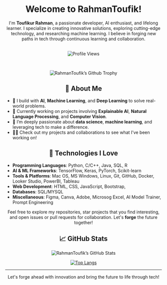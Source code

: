 # <div align="center">Welcome to **RahmanToufik**!</div>

<div align="center">
    I'm <b>Toufikur Rahman</b>, a passionate developer, AI enthusiast, and lifelong learner. I specialize in creating innovative solutions, exploring cutting-edge technology, and researching machine learning. I believe in forging new paths in tech through continuous learning and collaboration.
</div>
<br/>

<p align="center">
    <img src="https://komarev.com/ghpvc/?username=RahmanToufik&style=flat-square&color=blue" alt="Profile Views">
</p>

<br/>

<p align="center">
    <img src="https://github-profile-trophy.vercel.app/?username=RahmanToufik&theme=algolia" alt="RahmanToufik’s Github Trophy">
</p>

<h2 align="center">🚀 About Me</h2>

- 🔧 I build with **AI**, **Machine Learning**, and **Deep Learning** to solve real-world problems.
- 🌱 Currently working on projects involving **Explainable AI**, **Natural Language Processing**, and **Computer Vision**.
- 🧠 I’m deeply passionate about **data science**, **machine learning**, and leveraging tech to make a difference.
- 👩‍💻 Check out my projects and collaborations to see what I’ve been working on!

<h2 align="center">🔧 Technologies I Love</h2>

- **Programming Languages**: Python, C/C++, Java, SQL, R
- **AI & ML Frameworks**: TensorFlow, Keras, PyTorch, Scikit-learn
- **Tools & Platforms**: Mac OS, MS Windows, Linux, Git, GitHub, Docker, Looker Studio, PowerBI, Tableau
- **Web Development**: HTML, CSS, JavaScript, Bootstrap, 
- **Databases**: SQL/MYSQL
- **Miscellaneous**: Figma, Canva, Adobe, Microsog Excel, AI Model Trainer, Prompt Engineering

<p align="center">Feel free to explore my repositories, star projects that you find interesting, and open issues or pull requests for collaboration. Let's <b>forge</b> the future together! </p>

<h2 align="center">📈 GitHub Stats</h2>

<p align="center">
    <img src="https://github-readme-stats.vercel.app/api?username=RahmanToufik&show_icons=true&theme=algolia" alt="RahmanToufik’s GitHub Stats">
</p>

<p align="center">
    <a href="https://github.com/anuraghazra/github-readme-stats">
        <img src="https://github-readme-stats.vercel.app/api/top-langs/?username=RahmanToufik&layout=donut-vertical&theme=algolia" alt="Top Langs">
    </a>
</p>

---

<p align="center">Let's forge ahead with innovation and bring the future to life through tech!</p>
